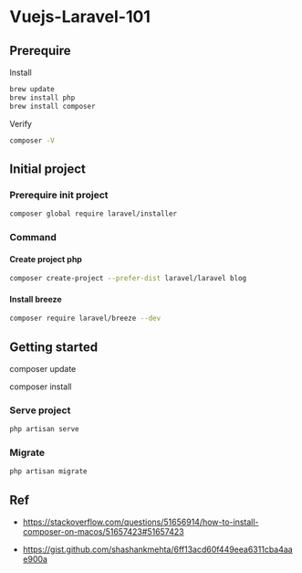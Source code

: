# Vuejs-Laravel-101

## Prerequire

Install

```sh
brew update
brew install php
brew install composer
```

Verify

```sh
composer -V
```

## Initial project

### Prerequire init project

```sh
composer global require laravel/installer
```

### Command

#### Create project php

```sh
composer create-project --prefer-dist laravel/laravel blog
```

#### Install breeze

```sh
composer require laravel/breeze --dev
```

## Getting started

composer update

composer install

### Serve project

```sh
php artisan serve
```

### Migrate

```sh
php artisan migrate
```

## Ref

- https://stackoverflow.com/questions/51656914/how-to-install-composer-on-macos/51657423#51657423

- https://gist.github.com/shashankmehta/6ff13acd60f449eea6311cba4aae900a
